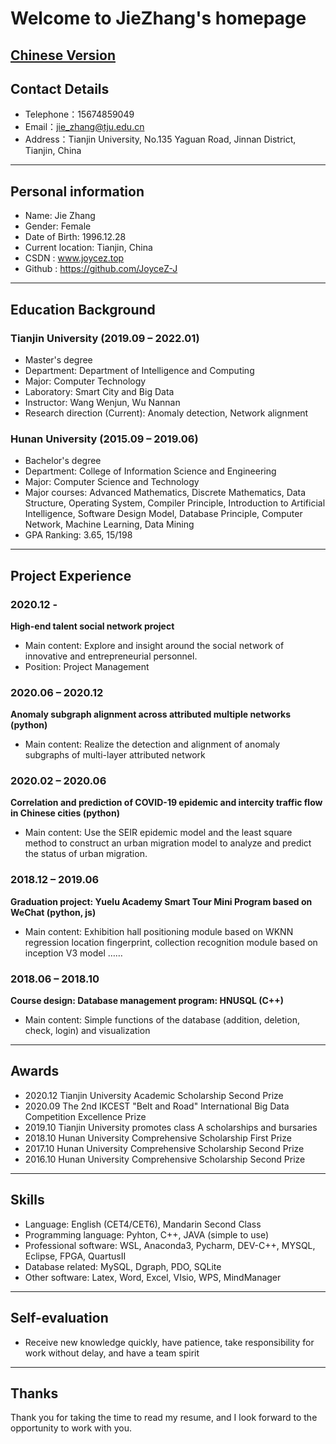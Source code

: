 # Welcome to JieZhang's homepage
[Chinese Version](index_cn.md)
---

##  Contact Details

- Telephone：15674859049 
- Email：jie_zhang@tju.edu.cn 
- Address：Tianjin University, No.135 Yaguan Road, Jinnan District, Tianjin, China

---

## Personal information

  - Name: Jie Zhang
  - Gender: Female
  - Date of Birth: 1996.12.28
  - Current location: Tianjin, China
  - CSDN : www.joycez.top
  - Github : https://github.com/JoyceZ-J

---


## Education Background
### Tianjin University (2019.09 – 2022.01)   
- Master's degree
- Department: Department of Intelligence and Computing   
- Major: Computer Technology
- Laboratory: Smart City and Big Data 
- Instructor: Wang Wenjun, Wu Nannan 
- Research direction (Current): Anomaly detection, Network alignment


### Hunan University (2015.09 – 2019.06)   
- Bachelor's degree
- Department: College of Information Science and Engineering   
- Major: Computer Science and Technology
- Major courses: Advanced Mathematics, Discrete Mathematics, Data Structure,
    Operating System, Compiler Principle, Introduction to Artificial Intelligence, 
    Software Design Model, Database Principle, Computer Network, Machine Learning, Data Mining
- GPA Ranking: 3.65, 15/198

---

  
## Project Experience
### 2020.12 - 
**High-end talent social network project**
- Main content: Explore and insight around the social network of innovative and entrepreneurial personnel.
- Position: Project Management

### 2020.06 – 2020.12
**Anomaly subgraph alignment across attributed  multiple networks (python)**
- Main content: Realize the detection and alignment of anomaly subgraphs of multi-layer attributed network

### 2020.02 – 2020.06
**Correlation and prediction of COVID-19 epidemic and intercity traffic flow in Chinese cities (python)**
- Main content: Use the SEIR epidemic model and the least square method to construct an urban migration model to analyze and predict the status of urban migration.

### 2018.12 – 2019.06  
**Graduation project: Yuelu Academy Smart Tour Mini Program based on WeChat (python, js)**
- Main content: Exhibition hall positioning module based on WKNN regression location fingerprint, collection recognition module based on inception V3 model ……

### 2018.06 – 2018.10  
**Course design: Database management program: HNUSQL (C++)**
- Main content: Simple functions of the database (addition, deletion, check, login) and visualization

---

## Awards
- 2020.12 Tianjin University Academic Scholarship Second Prize 
- 2020.09 The 2nd IKCEST "Belt and Road" International Big Data Competition Excellence Prize
- 2019.10 Tianjin University promotes class A scholarships and bursaries
- 2018.10 Hunan University Comprehensive Scholarship First Prize
- 2017.10 Hunan University Comprehensive Scholarship Second Prize
- 2016.10 Hunan University Comprehensive Scholarship Second Prize

---

## Skills 
- Language: English (CET4/CET6), Mandarin Second Class
- Programming language: Pyhton, C++, JAVA (simple to use)
- Professional software: WSL, Anaconda3, Pycharm, DEV-C++, MYSQL, Eclipse, FPGA, QuartusII
- Database related: MySQL, Dgraph, PDO, SQLite
- Other software: Latex, Word, Excel, VIsio, WPS, MindManager

---

## Self-evaluation
- Receive new knowledge quickly, have patience, take responsibility for work without delay, and have a team spirit

---      

## Thanks
Thank you for taking the time to read my resume, and I look forward to the opportunity to work with you.
